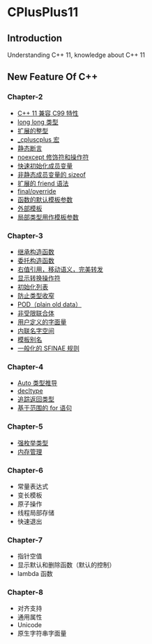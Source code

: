 # CPlusPlus11

## Introduction
Understanding C++ 11, knowledge about C++ 11

## New Feature Of C++

### Chapter-2
+ [C++ 11 兼容 C99 特性](./Chapter-2/2-1-Compatible%20Feature%20with%20C99.md)
+ [long long 类型](./Chapter-2/2-2-long%20long.md)
+ [扩展的整型](./Chapter-2/2-3-Extended%20int.md)
+ [_cpluscplus 宏](./Chapter-2/2-4-__cpluscplus.md)
+ [静态断言](./Chapter-2/2-5-static_assert.md)
+ [noexcept 修饰符和操作符](./Chapter-2/2-6-noexcept.md)
+ [快速初始化成员变量](./Chapter-2/2-7-Initialization.md)
+ [非静态成员变量的 sizeof](./Chapter-2/2-8-sizeof.md)
+ [扩展的 friend 语法](./Chapter-2/2-9-friend-extend.md)
+ [final/override](./Chapter-2/2-10-final-override.md)
+ [函数的默认模板参数](./Chapter-2/2-11-Default%20template%20parameter.md)
+ [外部模板](./Chapter-2/2-12-External%20template.md)
+ [局部类型用作模板参数](./Chapter-2/2-13-Template%20Parameters.md)

### Chapter-3
+ [继承构造函数](./Chapter-3/3-1-Inherit%20constructor.md)
+ [委托构造函数](./Chapter-3/3-2-delegating%20constructor.md)
+ [右值引用，移动语义，完美转发](./Chapter-3/3-3-Rvalue%20reference.md)
+ [显示转换操作符](./Chapter-3/3-4-Explict%20Conversion%20opeartions.md)
+ [初始化列表](./Chapter-3/3-5-Initializer%20list.md)
+ [防止类型收窄](./Chapter-3/3-6-Preventing%20narrowing.md)
+ [POD（plain old data）](./Chapter-3/3-7-POD%20Type.md)
+ [非受限联合体](./Chapter-3/3-8-Unrestricted%20union.md)
+ [用户定义的字面量](./Chapter-3/3-9-user-defined%20literals.md)
+ [内联名字空间](./Chapter-3/3-10-Inline%20namespace.md)
+ [模板别名](./Chapter-3/3-11-template%20alias.md)
+ [一般化的 SFINAE 规则](./Chapter-3/3-12-Generalized%20SFINAE%20rules.md)

### Chapter-4
+ [Auto 类型推导](./Chapter-4/4-2-Auto.md)
+ [decltype](./Chapter-4/4-3-Decltype.md) 
+ [追踪返回类型](./Chapter-4/4-4-Trailing%20return%20type.md)
+ [基于范围的 for 语句](./Chapter-4/4-5-range-based%20for%20statement.md)

### Chapter-5
+ [强枚举类型](./Chapter-5/5-1-Enum%20class.md)
+ [内存管理](./Chapter-5/5-2-Memory%20Management.md)

### Chapter-6
+ 常量表达式
+ 变长模板
+ 原子操作
+ 线程局部存储
+ 快速退出

### Chapter-7
+ 指针空值
+ 显示默认和删除函数（默认的控制）
+ lambda 函数

### Chapter-8
+ 对齐支持
+ 通用属性
+ Unicode
+ 原生字符串字面量